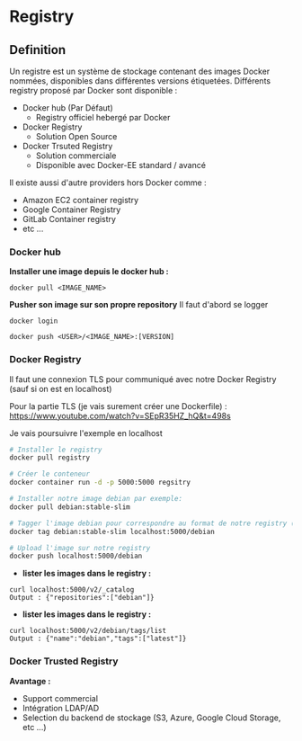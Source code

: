 # Registry

## Definition

Un registre est un système de stockage contenant des images Docker nommées, disponibles dans différentes versions étiquetées.
Différents registry proposé par Docker sont disponible :

- Docker hub (Par Défaut)
    - Registry officiel hebergé par Docker
- Docker Registry
    - Solution Open Source
- Docker Trsuted Registry
    - Solution commerciale
    - Disponible avec Docker-EE standard / avancé

Il existe aussi d'autre providers hors Docker comme :
- Amazon EC2 container registry
- Google Container Registry
- GitLab Container registry
- etc ...


### Docker hub

**Installer une image depuis le docker hub :**
```
docker pull <IMAGE_NAME>
```

**Pusher son image sur son propre repository**
Il faut d'abord se logger 
```
docker login
```
```
docker push <USER>/<IMAGE_NAME>:[VERSION]
```

### Docker Registry
Il faut une connexion TLS pour communiqué avec notre Docker Registry (sauf si on est en localhost)

Pour la partie TLS (je vais surement créer une Dockerfile) : https://www.youtube.com/watch?v=SEpR35HZ_hQ&t=498s

Je vais poursuivre l'exemple en localhost

```bash
# Installer le registry 
docker pull registry

# Créer le conteneur
docker container run -d -p 5000:5000 regsitry

# Installer notre image debian par exemple:
docker pull debian:stable-slim

# Tagger l'image debian pour correspondre au format de notre registry (<IP|HOSTNAME>/<PORT>/<NAME>:[VERSION])
docker tag debian:stable-slim localhost:5000/debian

# Upload l'image sur notre registry
docker push localhost:5000/debian
```

- **lister les images dans le registry :**
```
curl localhost:5000/v2/_catalog
Output : {"repositories":["debian"]}
```

- **lister les images dans le registry :**
```
curl localhost:5000/v2/debian/tags/list
Output : {"name":"debian","tags":["latest"]}
```

### Docker Trusted Registry
**Avantage :**
- Support commercial
- Intégration LDAP/AD
- Selection du backend de stockage (S3, Azure, Google Cloud Storage, etc ...)
